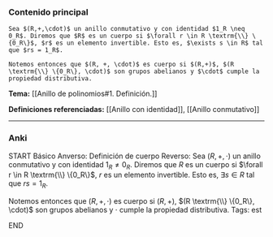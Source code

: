 ### Contenido principal

```ad-Formal
Sea $(R,+,\cdot)$ un anillo conmutativo y con identidad $1_R \neq 0_R$. Diremos que $R$ es un cuerpo si $\forall r \in R \textrm{\\} \{0_R\}$, $r$ es un elemento invertible. Esto es, $\exists s \in R$ tal que $rs = 1_R$.
```

```ad-note
Notemos entonces que $(R, +, \cdot)$ es cuerpo si $(R,+)$, $(R \textrm{\\} \{0_R\}, \cdot)$ son grupos abelianos y $\cdot$ cumple la propiedad distributiva.
```

**Tema:** [[Anillo de polinomios#1. Definición.]]

**Definiciones referenciadas:** [[Anillo con identidad]], [[Anillo conmutativo]]

---
### Anki

START
Básico
Anverso: Definición de cuerpo
Reverso: Sea $(R,+,\cdot)$ un anillo conmutativo y con identidad $1_R \neq 0_R$. Diremos que $R$ es un cuerpo si $\forall r \in R \textrm{\\} \{0_R\}$, $r$ es un elemento invertible. Esto es, $\exists s \in R$ tal que $rs = 1_R$.

Notemos entonces que $(R, +, \cdot)$ es cuerpo si $(R,+)$, $(R \textrm{\\} \{0_R\}, \cdot)$ son grupos abelianos y $\cdot$ cumple la propiedad distributiva.
Tags: est
<!--ID: 1733312056016-->
END
